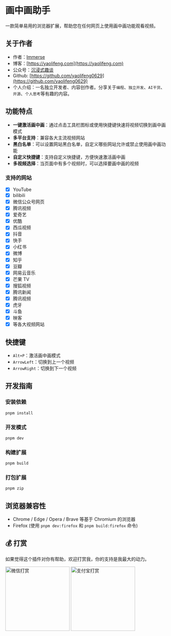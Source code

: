 # 画中画助手

一款简单易用的浏览器扩展，帮助您在任何网页上使用画中画功能观看视频。

## 关于作者

-   作者：[Immerse](https://yaolifeng.com)
-   博客：[https://yaolifeng.com](https://yaolifeng.com)
-   公众号：[沉浸式趣谈](https://yaolifeng.com/sponsor/wx_public_account.webp)
-   Github: [https://github.com/yaolifeng0629](https://github.com/yaolifeng0629)
-   个人介绍：一名独立开发者、内容创作者。分享关于`编程`、`独立开发`、`AI干货`、`开源`、`个人思考`等有趣的内容。

## 功能特点

-   **一键激活画中画**：通过点击工具栏图标或使用快捷键快速将视频切换到画中画模式
-   **多平台支持**：兼容各大主流视频网站
-   **黑白名单**：可以设置网站黑白名单，自定义哪些网站允许或禁止使用画中画功能
-   **自定义快捷键**：支持自定义快捷键，方便快速激活画中画
-   **多视频选择**：当页面中有多个视频时，可以选择要画中画的视频

### 支持的网站

-   [x] YouTube
-   [x] bilibili
-   [x] 微信公众号网页
-   [x] 腾讯视频
-   [x] 爱奇艺
-   [x] 优酷
-   [x] 西瓜视频
-   [x] 抖音
-   [x] 快手
-   [x] 小红书
-   [x] 微博
-   [x] 知乎
-   [x] 豆瓣
-   [x] 网易云音乐
-   [x] 芒果 TV
-   [x] 搜狐视频
-   [x] 腾讯新闻
-   [x] 腾讯视频
-   [x] 虎牙
-   [x] 斗鱼
-   [x] 映客
-   [x] 等各大视频网站

## 快捷键

-   `Alt+P`：激活画中画模式
-   `ArrowLeft`：切换到上一个视频
-   `ArrowRight`：切换到下一个视频

## 开发指南

### 安装依赖

```bash
pnpm install
```

### 开发模式

```bash
pnpm dev
```

### 构建扩展

```bash
pnpm build
```

### 打包扩展

```bash
pnpm zip
```

## 浏览器兼容性

-   Chrome / Edge / Opera / Brave 等基于 Chromium 的浏览器
-   Firefox (使用 `pnpm dev:firefox` 和 `pnpm build:firefox` 命令)

## 💰 打赏

如果觉得这个插件对你有帮助，欢迎打赏我，你的支持是我最大的动力。

<img src="https://yaolifeng.com/sponsor/weixin.png" alt="微信打赏" width="200" height="200">
<img src="https://yaolifeng.com/sponsor/ali.png" alt="支付宝打赏" width="200" height="200">
